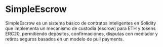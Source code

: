# SimpleEscrow
SimpleEscrow es un sistema básico de contratos inteligentes en Solidity que implementa un mecanismo de custodia (escrow) para ETH y tokens ERC20, permitiendo depósitos, confirmaciones, disputas con mediador y retiros seguros basados en un modelo de pull payments.

